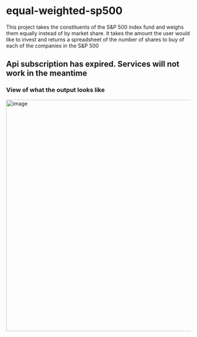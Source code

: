 # equal-weighted-sp500
This project takes the constituents of the S&amp;P 500 index fund and weighs them equally instead of by market share. It takes the amount the user would like to invest and returns a spreadsheet of the number of shares to buy of each of the companies in the S&amp;P 500

## Api subscription has expired. Services will not work in the meantime

### View of what the output looks like
<img width="632" alt="image" src="https://github.com/mohammed-hamdan-alom/equal-weighted-sp500/assets/142102975/3564ed72-6ff4-4f58-9337-e057790453b6">
